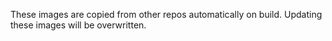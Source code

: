 These images are copied from other repos automatically on build. Updating these images will be overwritten. 